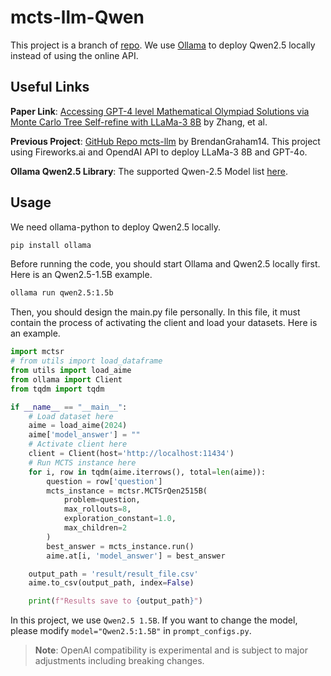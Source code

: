 # mcts-llm-Qwen
This project is a branch of [repo](https://github.com/BrendanGraham14/mcts-llm). We use [Ollama](https://github.com/ollama/ollama-python) to deploy Qwen2.5 locally instead of using the online API.

## Useful Links

**Paper Link**: [Accessing GPT-4 level Mathematical Olympiad Solutions via Monte Carlo Tree Self-refine with LLaMa-3 8B](https://arxiv.org/abs/2406.07394) by Zhang, et al.

**Previous Project**: [GitHub Repo mcts-llm](https://github.com/BrendanGraham14/mcts-llm) by BrendanGraham14. This project using Fireworks.ai and OpendAI API to deploy LLaMa-3 8B and GPT-4o.

**Ollama Qwen2.5 Library**: The supported Qwen-2.5 Model list [here](https://ollama.com/library/qwen2.5).

## Usage
We need ollama-python to deploy Qwen2.5 locally.

```zsh
pip install ollama
```

Before running the code, you should start Ollama and Qwen2.5 locally first. Here is an Qwen2.5-1.5B example.
```zsh
ollama run qwen2.5:1.5b
```

Then, you should design the main.py file personally. In this file, it must contain the process of activating the client and load your datasets. Here is an example.

```python
import mctsr
# from utils import load_dataframe
from utils import load_aime
from ollama import Client
from tqdm import tqdm

if __name__ == "__main__":
    # Load dataset here
    aime = load_aime(2024)
    aime['model_answer'] = ""
    # Activate client here
    client = Client(host='http://localhost:11434')
    # Run MCTS instance here
    for i, row in tqdm(aime.iterrows(), total=len(aime)):
        question = row['question']
        mcts_instance = mctsr.MCTSrQen2515B(
            problem=question,
            max_rollouts=8,
            exploration_constant=1.0,
            max_children=2
        )
        best_answer = mcts_instance.run()
        aime.at[i, 'model_answer'] = best_answer

    output_path = 'result/result_file.csv'
    aime.to_csv(output_path, index=False)

    print(f"Results save to {output_path}") 
```

In this project, we use `Qwen2.5 1.5B`. If you want to change the model, please modify `model="Qwen2.5:1.5B"` in `prompt_configs.py`.

> **Note**: OpenAI compatibility is experimental and is subject to major adjustments including breaking changes.